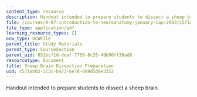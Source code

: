 ```yaml
---
content_type: resource
description: Handout intended to prepare students to dissect a sheep brain.
file: /courses/9-97-introduction-to-neuroanatomy-january-iap-2003/c571ab022c3cb473be78609d5d9e3252_sheep_brain_dissection_preparation.pdf
file_type: application/pdf
learning_resource_types: []
ocw_type: OCWFile
parent_title: Study Materials
parent_type: CourseSection
parent_uid: 851bcf1d-deaf-7759-8c35-49b90ff38ad8
resourcetype: Document
title: Sheep Brain Dissection Preparation
uid: c571ab02-2c3c-b473-be78-609d5d9e3252
---
```

Handout intended to prepare students to dissect a sheep brain.

